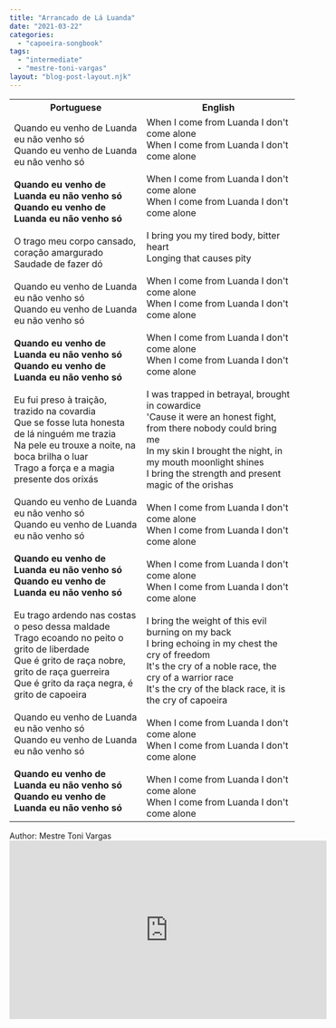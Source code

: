 ```yaml
---
title: "Arrancado de Lá Luanda"
date: "2021-03-22"
categories: 
  - "capoeira-songbook"
tags: 
  - "intermediate"
  - "mestre-toni-vargas"
layout: "blog-post-layout.njk"
---
```


<table class="capoeira-table">
    <tr class="header-row">
        <th>Portuguese</th>
        <th>English</th>
    </tr>
    <tr>
        <td>Quando eu venho de Luanda eu não venho só<br>
Quando eu venho de Luanda eu não venho só<br>
<br>
<strong>Quando eu venho de Luanda eu não venho só<br>
Quando eu venho de Luanda eu não venho só</strong><br>
<br>
O trago meu corpo cansado, coração amargurado<br>
Saudade de fazer dó<br>
<br>
Quando eu venho de Luanda eu não venho só<br>
Quando eu venho de Luanda eu não venho só<br>
<br>
<strong>Quando eu venho de Luanda eu não venho só<br>
Quando eu venho de Luanda eu não venho só</strong><br>
<br>
Eu fui preso à traição, trazido na covardia<br>
Que se fosse luta honesta de lá ninguém me trazia<br>
Na pele eu trouxe a noite, na boca brilha o luar<br>
Trago a força e a magia presente dos orixás<br>
<br>
Quando eu venho de Luanda eu não venho só<br>
Quando eu venho de Luanda eu não venho só<br>
<br>
<strong>Quando eu venho de Luanda eu não venho só<br>
Quando eu venho de Luanda eu não venho só</strong><br>
<br>
Eu trago ardendo nas costas o peso dessa maldade<br>
Trago ecoando no peito o grito de liberdade<br>
Que é grito de raça nobre, grito de raça guerreira<br>
Que é grito da raça negra, é grito de capoeira<br>
<br>
Quando eu venho de Luanda eu não venho só<br>
Quando eu venho de Luanda eu não venho só<br>
<br>
<strong>Quando eu venho de Luanda eu não venho só<br>
Quando eu venho de Luanda eu não venho só</strong></td>
        <td>When I come from Luanda I don't come alone<br>
When I come from Luanda I don't come alone<br>
<br>
When I come from Luanda I don't come alone<br>
When I come from Luanda I don't come alone<br>
<br>
I bring you my tired body, bitter heart<br>
Longing that causes pity<br>
<br>
When I come from Luanda I don't come alone<br>
When I come from Luanda I don't come alone<br>
<br>
When I come from Luanda I don't come alone<br>
When I come from Luanda I don't come alone<br>
<br>
I was trapped in betrayal, brought in cowardice<br>
'Cause it were an honest fight, from there nobody could bring me<br>
In my skin I brought the night, in my mouth moonlight shines<br>
I bring the strength and present magic of the orishas<br>
<br>
When I come from Luanda I don't come alone<br>
When I come from Luanda I don't come alone<br>
<br>
When I come from Luanda I don't come alone<br>
When I come from Luanda I don't come alone<br>
<br>
I bring the weight of this evil burning on my back<br>
I bring echoing in my chest the cry of freedom<br>
It's the cry of a noble race, the cry of a warrior race<br>
It's the cry of the black race, it is the cry of capoeira<br>
<br>
When I come from Luanda I don't come alone<br>
When I come from Luanda I don't come alone<br>
<br>
When I come from Luanda I don't come alone<br>
When I come from Luanda I don't come alone</td>
    </tr>
</table>

<figcaption>
Author: Mestre Toni Vargas
</figcaption>

<iframe width="560" height="315" src="https://www.youtube.com/embed/0mJ2861cgBU" title="YouTube video player" frameborder="0" allow="accelerometer; autoplay; clipboard-write; encrypted-media; gyroscope; picture-in-picture" allowfullscreen></iframe>